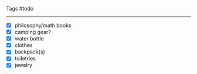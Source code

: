 Tags #todo
___

- [x] philosophy/math books
- [x] camping gear?
- [x] water bottle
- [x] clothes
- [x] backpack(s)
- [x] toiletries
- [x] jewelry